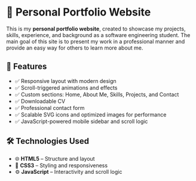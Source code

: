 # 💼 Personal Portfolio Website

This is my **personal portfolio website**, created to showcase my projects, skills, experience, and background as a software engineering student. The main goal of this site is to present my work in a professional manner and provide an easy way for others to learn more about me.

## 🚀 Features

- ✅ Responsive layout with modern design
- ✅ Scroll-triggered animations and effects
- ✅ Custom sections: Home, About Me, Skills, Projects, and Contact
- ✅ Downloadable CV
- ✅ Professional contact form
- ✅ Scalable SVG icons and optimized images for performance
- ✅ JavaScript-powered mobile sidebar and scroll logic

## 🛠️ Technologies Used

- 🌐 **HTML5** – Structure and layout
- 🎨 **CSS3** – Styling and responsiveness
- ⚙️ **JavaScript** – Interactivity and scroll logic
